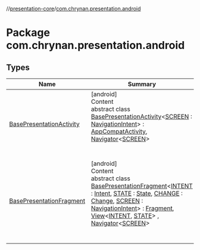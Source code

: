 //[presentation-core](../../index.md)/[com.chrynan.presentation.android](index.md)



# Package com.chrynan.presentation.android  


## Types  
  
|  Name |  Summary | 
|---|---|
| <a name="com.chrynan.presentation.android/BasePresentationActivity///PointingToDeclaration/"></a>[BasePresentationActivity](-base-presentation-activity/index.md)| <a name="com.chrynan.presentation.android/BasePresentationActivity///PointingToDeclaration/"></a>[android]  <br>Content  <br>abstract class [BasePresentationActivity](-base-presentation-activity/index.md)<[SCREEN](-base-presentation-activity/index.md) : [NavigationIntent](../com.chrynan.presentation/-navigation-intent/index.md)> : [AppCompatActivity](https://developer.android.com/reference/kotlin/androidx/appcompat/app/AppCompatActivity.html), [Navigator](../com.chrynan.presentation/-navigator/index.md)<[SCREEN](-base-presentation-activity/index.md)>   <br><br><br>|
| <a name="com.chrynan.presentation.android/BasePresentationFragment///PointingToDeclaration/"></a>[BasePresentationFragment](-base-presentation-fragment/index.md)| <a name="com.chrynan.presentation.android/BasePresentationFragment///PointingToDeclaration/"></a>[android]  <br>Content  <br>abstract class [BasePresentationFragment](-base-presentation-fragment/index.md)<[INTENT](-base-presentation-fragment/index.md) : [Intent](../com.chrynan.presentation/-intent/index.md), [STATE](-base-presentation-fragment/index.md) : [State](../com.chrynan.presentation/-state/index.md), [CHANGE](-base-presentation-fragment/index.md) : [Change](../com.chrynan.presentation/-change/index.md), [SCREEN](-base-presentation-fragment/index.md) : [NavigationIntent](../com.chrynan.presentation/-navigation-intent/index.md)> : [Fragment](https://developer.android.com/reference/kotlin/androidx/fragment/app/Fragment.html), [View](../com.chrynan.presentation/-view/index.md)<[INTENT](-base-presentation-fragment/index.md), [STATE](-base-presentation-fragment/index.md)> , [Navigator](../com.chrynan.presentation/-navigator/index.md)<[SCREEN](-base-presentation-fragment/index.md)>   <br><br><br>|


